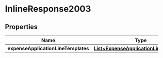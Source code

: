 

# InlineResponse2003


## Properties

Name | Type | Description | Notes
------------ | ------------- | ------------- | -------------
**expenseApplicationLineTemplates** | [**List&lt;ExpenseApplicationLineTemplate&gt;**](ExpenseApplicationLineTemplate.md) |  | 



